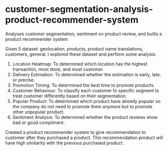 # customer-segmentation-analysis-product-recommender-system
Analyses customer segmentation, sentiment on product review, and builts a product recommender system

Given 5 dataset: geolocation, products, product name translations, customers, general. I explored these dataset and perform some analysis:
1. Location Heatmap: To determined which location has the highest transaction, most store, and most customer.
2. Delivery Estimation: To determined whether the estimation is early, late, or precise.
3. Promotion Timing: To determined the best time to promote products.
4. Customer Behaviour: To classify each customer to specific segment to treat customer differently based on their segmentation.
5. Popular Product: To determined which product have already popular so the company do not need to promote them anymore but to promote other unpopular product.
6. Sentiment Analysis: To determined whether the product reviews show bad or good compliment.

Created a product recommender system to give recommendation to customer after they purchased a product. This recommendation product will have high similarity with the previous purchased product.
